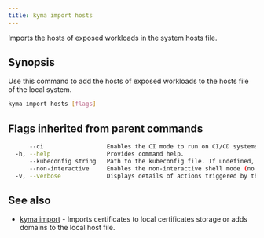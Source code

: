 ```yaml
---
title: kyma import hosts
---
```


Imports the hosts of exposed workloads in the system hosts file.

## Synopsis

Use this command to add the hosts of exposed workloads to the hosts file of the local system.


```bash
kyma import hosts [flags]
```

## Flags inherited from parent commands

```bash
      --ci                  Enables the CI mode to run on CI/CD systems. It avoids any user interaction (such as no dialog prompts) and ensures that logs are formatted properly in log files (such as no spinners for CLI steps).
  -h, --help                Provides command help.
      --kubeconfig string   Path to the kubeconfig file. If undefined, Kyma CLI uses the KUBECONFIG environment variable, or falls back "/$HOME/.kube/config".
      --non-interactive     Enables the non-interactive shell mode (no colorized output, no spinner).
  -v, --verbose             Displays details of actions triggered by the command.
```

## See also

* [kyma import](kyma_import.md)	 - Imports certificates to local certificates storage or adds domains to the local host file.

